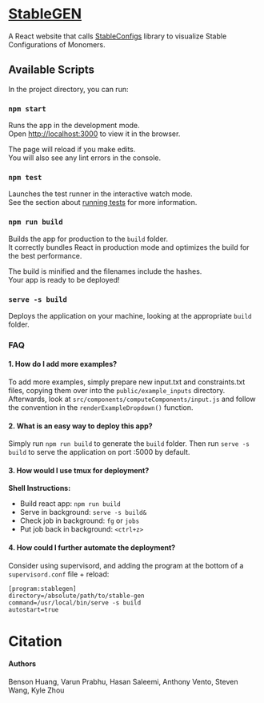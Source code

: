 # [StableGEN](#StableGEN)

A React website that calls [StableConfigs](https://github.com/BensonKHuang/StableConfigs) library to visualize Stable Configurations of Monomers.

## Available Scripts

In the project directory, you can run:

### `npm start`

Runs the app in the development mode.<br />
Open [http://localhost:3000](http://localhost:3000) to view it in the browser.

The page will reload if you make edits.<br />
You will also see any lint errors in the console.

### `npm test`

Launches the test runner in the interactive watch mode.<br />
See the section about [running tests](https://facebook.github.io/create-react-app/docs/running-tests) for more information.

### `npm run build`

Builds the app for production to the `build` folder.<br />
It correctly bundles React in production mode and optimizes the build for the best performance.

The build is minified and the filenames include the hashes.<br />
Your app is ready to be deployed!

### `serve -s build`

Deploys the application on your machine, looking at the appropriate `build` folder.<br />

### FAQ 

#### 1. How do I add more examples?
To add more examples, simply prepare new input.txt and constraints.txt files, copying them over into the `public/example_inputs` directory.
Afterwards, look at `src/components/computeComponents/input.js` and follow the convention in the `renderExampleDropdown()` function.

#### 2. What is an easy way to deploy this app? 
Simply run `npm run build` to generate the `build` folder. Then run `serve -s build` to serve the application on port :5000 by default. 

#### 3. How would I use tmux for deployment?

**Shell Instructions:**
- Build react app: `npm run build`
- Serve in background: `serve -s build&`
- Check job in background: `fg` or `jobs`
- Put job back in background: `<ctrl+z>`

#### 4. How could I further automate the deployment?
Consider using supervisord, and adding the program at the bottom of a `supervisord.conf` file + reload:

    [program:stablegen]
    directory=/absolute/path/to/stable-gen
    command=/usr/local/bin/serve -s build
    autostart=true


# Citation

#### Authors
Benson Huang, Varun Prabhu, Hasan Saleemi, Anthony Vento, Steven Wang, Kyle Zhou
